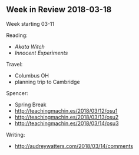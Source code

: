## Week in Review 2018-03-18

Week starting 03-11

Reading:
* _Akata Witch_
* _Innocent Experiments_

Travel:
* Columbus OH 
* planning trip to Cambridge

Spencer:
* Spring Break
* http://teachingmachin.es/2018/03/12/osu1
* http://teachingmachin.es/2018/03/13/osu2
* http://teachingmachin.es/2018/03/14/osu3

Writing:
* http://audreywatters.com/2018/03/14/comments
